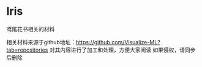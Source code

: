 # Iris
鸢尾花书相关的材料

相关材料来源于github地址：https://github.com/Visualize-ML?tab=repositories
对其内容进行了加工和处理，方便大家阅读
如果侵权，请同步后删除
